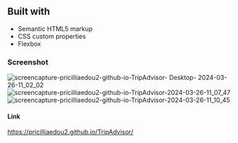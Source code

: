 ## Built with
- Semantic HTML5 markup
- CSS custom properties
- Flexbox

### Screenshot

![screencapture-pricilliaedou2-github-io-TripAdvisor- Desktop- 2024-03-26-11_02_02](https://github.com/pricilliaEDOU2/TripAdvisor/assets/78967569/02608911-9caf-4a80-91af-d56a1e49b76b)
![screencapture-pricilliaedou2-github-io-TripAdvisor-2024-03-26-11_07_47](https://github.com/pricilliaEDOU2/TripAdvisor/assets/78967569/4ba853cd-0858-4dbf-af06-d32cf19dd530)
![screencapture-pricilliaedou2-github-io-TripAdvisor-2024-03-26-11_10_45](https://github.com/pricilliaEDOU2/TripAdvisor/assets/78967569/964e72a1-b372-4331-b19e-6d8813160204)


#### Link
 
https://pricilliaedou2.github.io/TripAdvisor/
